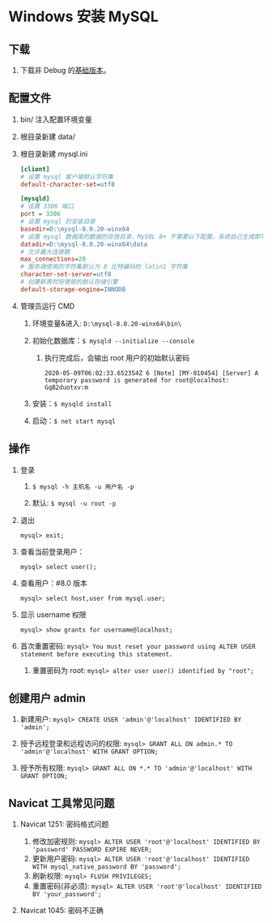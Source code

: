 # Windows 安装 MySQL

## 下载

1. 下载非 Debug 的[基础版本](https://dev.mysql.com/downloads/mysql/)。

## 配置文件

1. bin/ 注入配置环境变量

2. 根目录新建 data/

3. 根目录新建 mysql.ini

    ```ini
    [client]
    # 设置 mysql 客户端默认字符集
    default-character-set=utf8

    [mysqld]
    # 设置 3306 端口
    port = 3306
    # 设置 mysql 的安装目录
    basedir=D:\mysql-8.0.20-winx64
    # 设置 mysql 数据库的数据的存放目录，MySQL 8+ 不需要以下配置，系统自己生成即可，否则有可能报错
    datadir=D:\mysql-8.0.20-winx64\data
    # 允许最大连接数
    max_connections=20
    # 服务端使用的字符集默认为 8 比特编码的 latin1 字符集
    character-set-server=utf8
    # 创建新表时将使用的默认存储引擎
    default-storage-engine=INNODB
    ```

4. 管理员运行 CMD

    1. 环境变量&进入: `D:\mysql-8.0.20-winx64\bin\`

    2. 初始化数据库：`$ mysqld --initialize --console`

        1. 执行完成后，会输出 root 用户的初始默认密码

            `2020-05-09T06:02:33.652354Z 6 [Note] [MY-010454] [Server] A temporary password is generated for root@localhost: GqB2duotxv:m`

    3. 安装：`$ mysqld install`

    4. 启动：`$ net start mysql`

## 操作

1. 登录

    1. `$ mysql -h 主机名 -u 用户名 -p`

    2. 默认: `$ mysql -u root -p`

2. 退出

    `mysql> exit;`

3. 查看当前登录用户：

    `mysql> select user();`

4. 查看用户：#8.0 版本

    `mysql> select host,user from mysql.user;`

5. 显示 username 权限

    `mysql> show grants for username@localhost;`

6. 首次重置密码: `mysql> You must reset your password using ALTER USER statement before executing this statement.`

    1. 重置密码为 root: `mysql> alter user user() identified by "root";`

## 创建用户 admin

1. 新建用户: `mysql> CREATE USER 'admin'@'localhost' IDENTIFIED BY 'admin';`

2. 授予远程登录和远程访问的权限: `mysql> GRANT ALL ON admin.* TO 'admin'@'localhost' WITH GRANT OPTION;`

3. 授予所有权限: `mysql> GRANT ALL ON *.* TO 'admin'@'localhost' WITH GRANT OPTION;`

## Navicat 工具常见问题

1. Navicat 1251: 密码格式问题

    1. 修改加密规则: `mysql> ALTER USER 'root'@'localhost' IDENTIFIED BY 'password' PASSWORD EXPIRE NEVER;`
    2. 更新用户密码: `mysql> ALTER USER 'root'@'localhost' IDENTIFIED WITH mysql_native_password BY 'password';`
    3. 刷新权限: `mysql> FLUSH PRIVILEGES;`
    4. 重置密码(非必须): `mysql> ALTER USER 'root'@'localhost' IDENTIFIED BY 'your_password';`

2. Navicat 1045: 密码不正确

